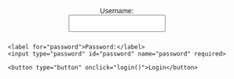 <!DOCTYPE html>
<html lang="en">
<head>
  <meta charset="UTF-8">
  <meta name="viewport" content="width=device-width, initial-scale=1.0">
  <title>Login Page</title>
  <style>
    body {
      font-family: Arial, sans-serif;
      display: flex;
      align-items: center;
      justify-content: center;
      height: 100vh;
      margin: 0;
    }
    form {
      display: flex;
      flex-direction: column;
      align-items: center;
    }
    input {
      margin-bottom: 10px;
      padding: 8px;
    }
  </style>
</head>
<body>
  <form id="loginForm">
    <label for="username">Username:</label>
    <input type="text" id="username" name="username" required>

    <label for="password">Password:</label>
    <input type="password" id="password" name="password" required>

    <button type="button" onclick="login()">Login</button>
  </form>

  <script>
    function login() {
      var username = document.getElementById('username').value;
      var password = document.getElementById('password').value;

      // 이 부분에서 서버로 실제로 로그인 요청을 보내고 결과를 처리해야 합니다.
      // 여기서는 단순히 콘솔에 출력하는 예시를 보여줍니다.
      console.log('Username:', username);
      console.log('Password:', password);
    }
  </script>
</body>
</html>  
